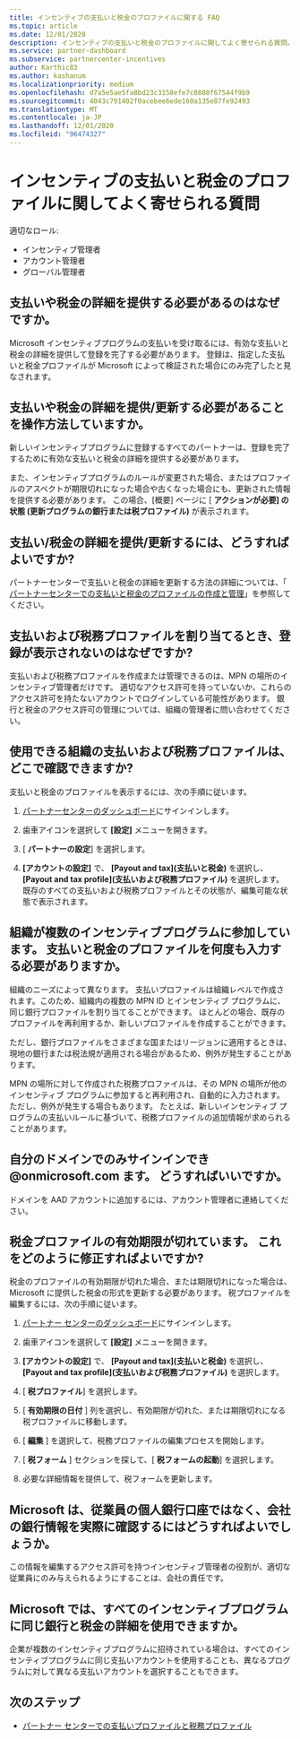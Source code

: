 ```yaml
---
title: インセンティブの支払いと税金のプロファイルに関する FAQ
ms.topic: article
ms.date: 12/01/2020
description: インセンティブの支払いと税金のプロファイルに関してよく寄せられる質問。 支払いと税金のプロファイルが表示されない理由、およびその対処方法についての質問があります。
ms.service: partner-dashboard
ms.subservice: partnercenter-incentives
author: Karthic83
ms.author: kashanum
ms.localizationpriority: medium
ms.openlocfilehash: d7a5e5ae5fa8bd23c3158efe7c0880f67544f9b9
ms.sourcegitcommit: 4043c791402f0acebee6ede160a135e87fe92493
ms.translationtype: MT
ms.contentlocale: ja-JP
ms.lasthandoff: 12/01/2020
ms.locfileid: "96474327"
---
```

# <a name="frequently-asked-questions-regarding-incentives-payout-and-tax-profiles"></a>インセンティブの支払いと税金のプロファイルに関してよく寄せられる質問

適切なロール:

- インセンティブ管理者
- アカウント管理者
- グローバル管理者

## <a name="why-do-i-need-to-provide-my-payout-andor-tax-details"></a>支払いや税金の詳細を提供する必要があるのはなぜですか。

Microsoft インセンティブプログラムの支払いを受け取るには、有効な支払いと税金の詳細を提供して登録を完了する必要があります。 登録は、指定した支払いと税金プロファイルが Microsoft によって検証された場合にのみ完了したと見なされます。

## <a name="how-do-i-know-that-i-need-to-provideupdate-my-payout-andor-tax-details"></a>支払いや税金の詳細を提供/更新する必要があることを操作方法していますか。

新しいインセンティブプログラムに登録するすべてのパートナーは、登録を完了するために有効な支払いと税金の詳細を提供する必要があります。

また、インセンティブプログラムのルールが変更された場合、またはプロファイルのアスペクトが期限切れになった場合や古くなった場合にも、更新された情報を提供する必要があります。 この場合、[概要] ページに [ **アクションが必要] の状態 (更新プログラムの銀行または税プロファイル)** が表示されます。

## <a name="how-do-i-provide-update-my-payout-and-or-tax-details"></a>支払い/税金の詳細を提供/更新するには、どうすればよいですか?

パートナーセンターで支払いと税金の詳細を更新する方法の詳細については、「 [パートナーセンターでの支払いと税金のプロファイルの作成と管理](./incentives-create-and-manage-your-payout-and-tax-profiles.md)」を参照してください。

## <a name="why-dont-i-see-my-enrollments-when-i-go-to-assign-my-payout-and-tax-profile"></a>支払いおよび税務プロファイルを割り当てるとき、登録が表示されないのはなぜですか?

支払いおよび税務プロファイルを作成または管理できるのは、MPN の場所のインセンティブ管理者だけです。 適切なアクセス許可を持っていないか、これらのアクセス許可を持たないアカウントでログインしている可能性があります。 銀行と税金のアクセス許可の管理については、組織の管理者に問い合わせてください。

## <a name="where-can-i-see-the-payout-and-tax-profiles-for-my-organization-that-i-can-use"></a>使用できる組織の支払いおよび税務プロファイルは、どこで確認できますか?

支払いと税金のプロファイルを表示するには、次の手順に従います。

1. [パートナーセンターのダッシュボード](https://partner.microsoft.com/dashboard)にサインインします。

2. 歯車アイコンを選択して **[設定]** メニューを開きます。

3. [ **パートナーの設定**] を選択します。

4. **[アカウントの設定]** で、 **[Payout and tax]\(支払いと税金\)** を選択し、 **[Payout and tax profile]\(支払いおよび税務プロファイル\)** を選択します。 既存のすべての支払いおよび税務プロファイルとその状態が、編集可能な状態で表示されます。

## <a name="my-organization-is-participating-in-multiple-incentive-programs-do-i-need-to-provide-my-payment-and-tax-profile-multiple-times"></a>組織が複数のインセンティブプログラムに参加しています。 支払いと税金のプロファイルを何度も入力する必要がありますか。

組織のニーズによって異なります。 支払いプロファイルは組織レベルで作成されます。このため、組織内の複数の MPN ID とインセンティブ プログラムに、同じ銀行プロファイルを割り当てることができます。 ほとんどの場合、既存のプロファイルを再利用するか、新しいプロファイルを作成することができます。

ただし、銀行プロファイルをさまざまな国またはリージョンに適用するときは、現地の銀行または税法規が適用される場合があるため、例外が発生することがあります。

MPN の場所に対して作成された税務プロファイルは、その MPN の場所が他のインセンティブ プログラムに参加すると再利用され、自動的に入力されます。 ただし、例外が発生する場合もあります。 たとえば、新しいインセンティブ プログラムの支払いルールに基づいて、税務プロファイルの追加情報が求められることがあります。  

## <a name="im-only-able-to-sign-in-with-my-onmicrosoftcom-domain-what-should-i-do"></a>自分のドメインでのみサインインでき @onmicrosoft.com ます。 どうすればいいですか。

ドメインを AAD アカウントに追加するには、アカウント管理者に連絡してください。

## <a name="my-tax-profile-has-expired-how-do-i-fix-this"></a>税金プロファイルの有効期限が切れています。 これをどのように修正すればよいですか?

税金のプロファイルの有効期限が切れた場合、または期限切れになった場合は、Microsoft に提供した税金の形式を更新する必要があります。 税プロファイルを編集するには、次の手順に従います。

1. [パートナー センターのダッシュボード](https://partner.microsoft.com/dashboard/)にサインインします。

2. 歯車アイコンを選択して **[設定]** メニューを開きます。

3. **[アカウントの設定]** で、 **[Payout and tax]\(支払いと税金\)** を選択し、 **[Payout and tax profile]\(支払いおよび税務プロファイル\)** を選択します。

4. [ **税プロファイル**] を選択します。

5. [ **有効期限の日付** ] 列を選択し、有効期限が切れた、または期限切れになる税プロファイルに移動します。

6. [ **編集** ] を選択して、税務プロファイルの編集プロセスを開始します。

7. [ **税フォーム** ] セクションを探して、[ **税フォームの起動**] を選択します。

8. 必要な詳細情報を提供して、税フォームを更新します。

## <a name="how-does-microsoft-ensure-that-the-bank-information-is-indeed-that-of-the-company-and-not-a-personal-bank-account-for-an-employee"></a>Microsoft は、従業員の個人銀行口座ではなく、会社の銀行情報を実際に確認するにはどうすればよいでしょうか。

この情報を編集するアクセス許可を持つインセンティブ管理者の役割が、適切な従業員にのみ与えられるようにすることは、会社の責任です。

## <a name="can-i-use-the-same-bank-and-tax-details-for-all-incentive-programs-at-microsoft"></a>Microsoft では、すべてのインセンティブプログラムに同じ銀行と税金の詳細を使用できますか。

企業が複数のインセンティブプログラムに招待されている場合は、すべてのインセンティブプログラムに同じ支払いアカウントを使用することも、異なるプログラムに対して異なる支払いアカウントを選択することもできます。

## <a name="next-steps"></a>次のステップ

- [パートナー センターでの支払いプロファイルと税務プロファイル](incentives-create-and-manage-your-payout-and-tax-profiles.md)